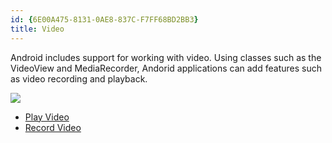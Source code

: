 ```yaml
---
id: {6E00A475-8131-0AE8-837C-F7FF68BD2BB3}  
title: Video  
---
```


Android includes support for working with video. Using classes such as the
VideoView and MediaRecorder, Andorid applications can add features such as video
recording and playback.

 [ ![](Images/recordvideo.png)](Images/recordvideo.png)

-   <span class="noChildren"><a href="/recipes/android/media/video/play_video">Play Video</a></span> 
-   <span class="noChildren"><a href="/recipes/android/media/video/record_video">Record Video</a></span>